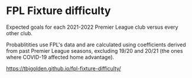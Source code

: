 # FPL Fixture difficulty

Expected goals for each 2021-2022 Premier League club versus every other club.

Probablitities use FPL's data and are calculated using coefficients derived from past Premier League seasons, excluding 19/20 and 20/21 (the ones where COVID-19 affected home advantage).

https://tbjgolden.github.io/fpl-fixture-difficulty/
